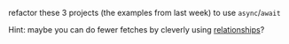 refactor these 3 projects (the examples from last week) to use `async`/`await`


Hint:  maybe you can do fewer fetches by cleverly using [relationships](https://github.com/typicode/json-server#relationships)?
